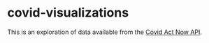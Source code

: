 # covid-visualizations
This is an exploration of data available from the [Covid Act Now API](https://apidocs.covidactnow.org/).
